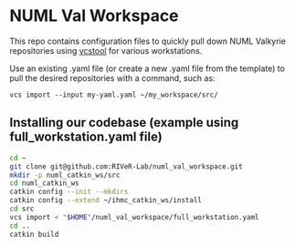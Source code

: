 # NUML Val Workspace
This repo contains configuration files to quickly pull down NUML Valkyrie repositories using [vcstool](https://github.com/dirk-thomas/vcstool) for various workstations.

Use an existing .yaml file (or create a new .yaml file from the template) to pull the desired repositories with a command, such as:

`vcs import --input my-yaml.yaml ~/my_workspace/src/`

## Installing our codebase (example using full_workstation.yaml file)

```bash
cd ~
git clone git@github.com:RIVeR-Lab/numl_val_workspace.git
mkdir -p numl_catkin_ws/src
cd numl_catkin_ws
catkin config --init --mkdirs
catkin config --extend ~/ihmc_catkin_ws/install
cd src
vcs import < "$HOME"/numl_val_workspace/full_workstation.yaml
cd ..
catkin build
```
